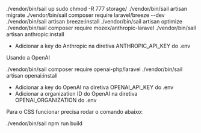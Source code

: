 ./vendor/bin/sail up
sudo chmod -R 777 storage/
./vendor/bin/sail artisan migrate
./vendor/bin/sail composer require laravel/breeze --dev
./vendor/bin/sail artisan breeze:install
./vendor/bin/sail artisan optimize
./vendor/bin/sail composer require mozex/anthropic-laravel
./vendor/bin/sail artisan anthropic:install

- Adicionar a key do Anthropic na diretiva ANTHROPIC_API_KEY do .env


Usando a OpenAI

./vendor/bin/sail composer require openai-php/laravel
./vendor/bin/sail artisan openai:install

- Adicionar a key do OpenAI na diretiva OPENAI_API_KEY do .env
- Adicionar a organization ID do OpenAI na diretiva OPENAI_ORGANIZATION do .env


Para o CSS funcionar precisa rodar o comando abaixo:

./vendor/bin/sail npm run build
